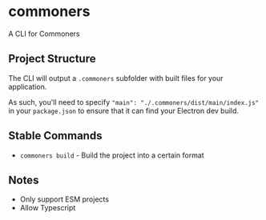 # commoners
 A CLI for Commoners


## Project Structure
The CLI will output a `.commoners` subfolder with built files for your application.

As such, you'll need to specify `"main": "./.commoners/dist/main/index.js"` in your `package.json` to ensure that it can find your Electron dev build.

## Stable Commands
- `commoners build` - Build the project into a certain format

## Notes
- Only support ESM projects
- Allow Typescript 